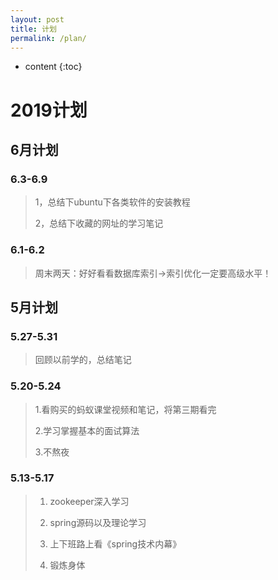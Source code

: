 ```yaml
---
layout: post
title: 计划
permalink: /plan/
---
```


* content
{:toc}


# 2019计划

## 6月计划

### 6.3-6.9

> 1，总结下ubuntu下各类软件的安装教程
>
> 2，总结下收藏的网址的学习笔记

### 6.1-6.2

> 周末两天：好好看看数据库索引->索引优化一定要高级水平！

## 5月计划

### 5.27-5.31

> 回顾以前学的，总结笔记

### 5.20-5.24

> 1.看购买的蚂蚁课堂视频和笔记，将第三期看完
>
> 2.学习掌握基本的面试算法
>
> 3.不熬夜



### 5.13-5.17

> 1. zookeeper深入学习
>
> 2. spring源码以及理论学习
> 3. 上下班路上看《spring技术内幕》
> 4. 锻炼身体



